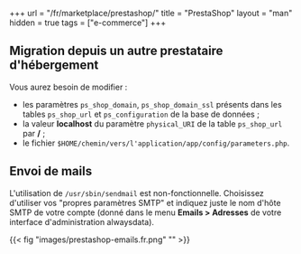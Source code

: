 +++
url = "/fr/marketplace/prestashop/"
title = "PrestaShop"
layout = "man"
hidden = true
tags = ["e-commerce"]
+++

## Migration depuis un autre prestataire d'hébergement

Vous aurez besoin de modifier :

- les paramètres `ps_shop_domain`, `ps_shop_domain_ssl` présents dans les tables `ps_shop_url` et `ps_configuration` de la base de données ;
- la valeur **localhost** du paramètre `physical_URI` de la table `ps_shop_url` par **/** ;
- le fichier `$HOME/chemin/vers/l'application/app/config/parameters.php`.

## Envoi de mails

L'utilisation de `/usr/sbin/sendmail` est non-fonctionnelle. Choisissez d'utiliser vos "propres paramètres SMTP" et indiquez juste le nom d'hôte SMTP de votre compte (donné dans le menu **Emails > Adresses** de votre interface d'administration alwaysdata).

{{< fig "images/prestashop-emails.fr.png" "" >}}
